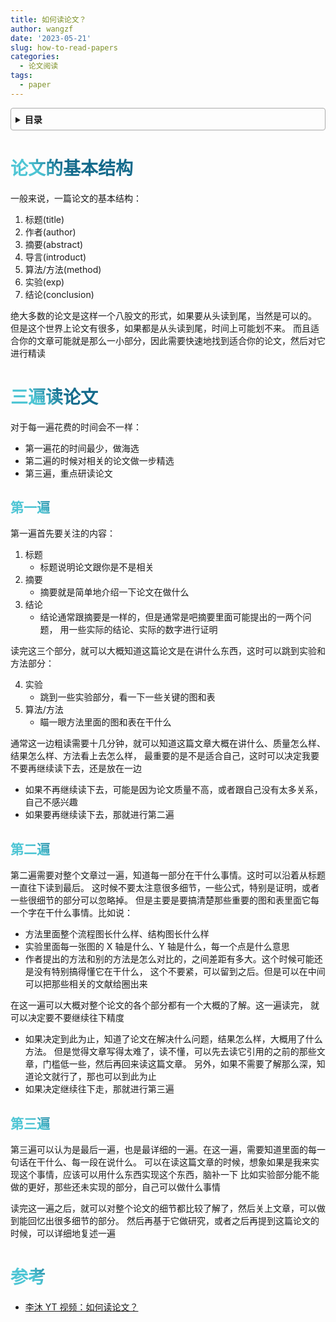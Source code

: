 ```yaml
---
title: 如何读论文？
author: wangzf
date: '2023-05-21'
slug: how-to-read-papers
categories:
  - 论文阅读
tags:
  - paper
---
```


<style>
h1 {
    background-color: #2B90B6;
    background-image: linear-gradient(45deg, #4EC5D4 10%, #146b8c 20%);
    background-size: 100%;
    -webkit-background-clip: text;
    -moz-background-clip: text;
    -webkit-text-fill-color: transparent;
    -moz-text-fill-color: transparent;
}
h2 {
    background-color: #2B90B6;
    background-image: linear-gradient(45deg, #4EC5D4 10%, #146b8c 20%);
    background-size: 100%;
    -webkit-background-clip: text;
    -moz-background-clip: text;
    -webkit-text-fill-color: transparent;
    -moz-text-fill-color: transparent;
}
h3 {
    background-color: #2B90B6;
    background-image: linear-gradient(45deg, #4EC5D4 10%, #146b8c 20%);
    background-size: 100%;
    -webkit-background-clip: text;
    -moz-background-clip: text;
    -webkit-text-fill-color: transparent;
    -moz-text-fill-color: transparent;
}
details {
    border: 1px solid #aaa;
    border-radius: 4px;
    padding: .5em .5em 0;
}
summary {
    font-weight: bold;
    margin: -.5em -.5em 0;
    padding: .5em;
}
details[open] {
    padding: .5em;
}
details[open] summary {
    border-bottom: 1px solid #aaa;
    margin-bottom: .5em;
}
</style>

<details><summary>目录</summary><p>

- [论文的基本结构](#论文的基本结构)
- [三遍读论文](#三遍读论文)
  - [第一遍](#第一遍)
  - [第二遍](#第二遍)
  - [第三遍](#第三遍)
- [参考](#参考)
</p></details><p></p>

# 论文的基本结构

一般来说，一篇论文的基本结构：

1. 标题(title)
2. 作者(author)
3. 摘要(abstract)
4. 导言(introduct)
5. 算法/方法(method)
6. 实验(exp)
7. 结论(conclusion)

绝大多数的论文是这样一个八股文的形式，如果要从头读到尾，当然是可以的。
但是这个世界上论文有很多，如果都是从头读到尾，时间上可能划不来。
而且适合你的文章可能就是那么一小部分，因此需要快速地找到适合你的论文，然后对它进行精读

# 三遍读论文

对于每一遍花费的时间会不一样：

* 第一遍花的时间最少，做海选
* 第二遍的时候对相关的论文做一步精选
* 第三遍，重点研读论文

## 第一遍

第一遍首先要关注的内容：

1. 标题
    - 标题说明论文跟你是不是相关
2. 摘要
    - 摘要就是简单地介绍一下论文在做什么
3. 结论
    - 结论通常跟摘要是一样的，但是通常是吧摘要里面可能提出的一两个问题，
      用一些实际的结论、实际的数字进行证明

读完这三个部分，就可以大概知道这篇论文是在讲什么东西，这时可以跳到实验和方法部分：

4. 实验
    - 跳到一些实验部分，看一下一些关键的图和表
5. 算法/方法
    - 瞄一眼方法里面的图和表在干什么

通常这一边粗读需要十几分钟，就可以知道这篇文章大概在讲什么、质量怎么样、结果怎么样、方法看上去怎么样，
最重要的是不是适合自己，这时可以决定我要不要再继续读下去，还是放在一边

* 如果不再继续读下去，可能是因为论文质量不高，或者跟自己没有太多关系，自己不感兴趣
* 如果要再继续读下去，那就进行第二遍

## 第二遍

第二遍需要对整个文章过一遍，知道每一部分在干什么事情。这时可以沿着从标题一直往下读到最后。
这时候不要太注意很多细节，一些公式，特别是证明，或者一些很细节的部分可以忽略掉。
但是主要是要搞清楚那些重要的图和表里面它每一个字在干什么事情。比如说：

* 方法里面整个流程图长什么样、结构图长什么样
* 实验里面每一张图的 X 轴是什么、Y 轴是什么，每一个点是什么意思
* 作者提出的方法和别的方法是怎么对比的，之间差距有多大。这个时候可能还是没有特别搞得懂它在干什么，
  这个不要紧，可以留到之后。但是可以在中间可以把那些相关的文献给圈出来

在这一遍可以大概对整个论文的各个部分都有一个大概的了解。这一遍读完，
就可以决定要不要继续往下精度

* 如果决定到此为止，知道了论文在解决什么问题，结果怎么样，大概用了什么方法。
  但是觉得文章写得太难了，读不懂，可以先去读它引用的之前的那些文章，门槛低一些，然后再回来读这篇文章。
  另外，如果不需要了解那么深，知道论文就行了，那也可以到此为止
* 如果决定继续往下走，那就进行第三遍

## 第三遍

第三遍可以认为是最后一遍，也是最详细的一遍。在这一遍，需要知道里面的每一句话在干什么、每一段在说什么。
可以在读这篇文章的时候，想象如果是我来实现这个事情，应该可以用什么东西实现这个东西，脑补一下
比如实验部分能不能做的更好，那些还未实现的部分，自己可以做什么事情

读完这一遍之后，就可以对整个论文的细节都比较了解了，然后关上文章，可以做到能回忆出很多细节的部分。
然后再基于它做研究，或者之后再提到这篇论文的时候，可以详细地复述一遍

# 参考

* [李沐 YT 视频：如何读论文？](https://www.youtube.com/watch?v=txjl_Q4jCyQ&list=PLFXJ6jwg0qW-7UM8iUTj3qKqdhbQULP5I)